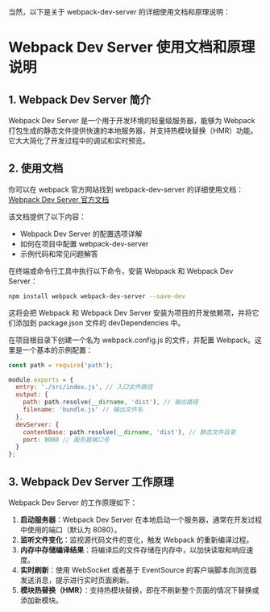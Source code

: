 当然，以下是关于 webpack-dev-server 的详细使用文档和原理说明：

# Webpack Dev Server 使用文档和原理说明

## 1. Webpack Dev Server 简介

Webpack Dev Server 是一个用于开发环境的轻量级服务器，能够为 Webpack 打包生成的静态文件提供快速的本地服务器，并支持热模块替换（HMR）功能。它大大简化了开发过程中的调试和实时预览。

## 2. 使用文档

你可以在 webpack 官方网站找到 webpack-dev-server 的详细使用文档：[Webpack Dev Server 官方文档](https://webpack.js.org/configuration/dev-server/)

该文档提供了以下内容：
- Webpack Dev Server 的配置选项详解
- 如何在项目中配置 webpack-dev-server
- 示例代码和常见问题解答

在终端或命令行工具中执行以下命令，安装 Webpack 和 Webpack Dev Server：

```bash
npm install webpack webpack-dev-server --save-dev
```

这将会把 Webpack 和 Webpack Dev Server 安装为项目的开发依赖项，并将它们添加到 package.json 文件的 devDependencies 中。


在项目根目录下创建一个名为 webpack.config.js 的文件，并配置 Webpack。这里是一个基本的示例配置：

```js
const path = require('path');

module.exports = {
  entry: './src/index.js', // 入口文件路径
  output: {
    path: path.resolve(__dirname, 'dist'), // 输出路径
    filename: 'bundle.js' // 输出文件名
  },
  devServer: {
    contentBase: path.resolve(__dirname, 'dist'), // 静态文件目录
    port: 8080 // 服务器端口号
  }
};

```

## 3. Webpack Dev Server 工作原理

Webpack Dev Server 的工作原理如下：
1. **启动服务器**：Webpack Dev Server 在本地启动一个服务器，通常在开发过程中使用的端口（默认为 8080）。
2. **监听文件变化**：监视源代码文件的变化，触发 Webpack 的重新编译过程。
3. **内存中存储编译结果**：将编译后的文件存储在内存中，以加快读取和响应速度。
4. **实时刷新**：使用 WebSocket 或者基于 EventSource 的客户端脚本向浏览器发送消息，提示进行实时页面刷新。
5. **模块热替换（HMR）**：支持热模块替换，即在不刷新整个页面的情况下替换或添加新模块。
